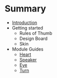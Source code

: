 # Summary

* [Introduction](README.md)
* Getting started
   * Rules of Thumb
   * Design Board
   * Skin
* Module Guides
   * [Heart](modules/heart.md)
   * [Speaker](modules/speaker.md)
   * [Eye](modules/eye.md)
   * [Turn](modules/turn.md)

